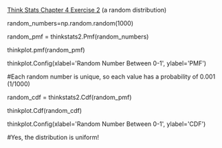 [Think Stats Chapter 4 Exercise 2](http://greenteapress.com/thinkstats2/html/thinkstats2005.html#toc41) (a random distribution)

random_numbers=np.random.random(1000)

random_pmf = thinkstats2.Pmf(random_numbers)

thinkplot.pmf(random_pmf)

thinkplot.Config(xlabel='Random Number Between 0-1', ylabel='PMF')

#Each random number is unique, so each value has a probability of 0.001 (1/1000)

random_cdf = thinkstats2.Cdf(random_pmf)

thinkplot.Cdf(random_cdf)

thinkplot.Config(xlabel='Random Number Between 0-1', ylabel='CDF')

#Yes, the distribution is uniform!

